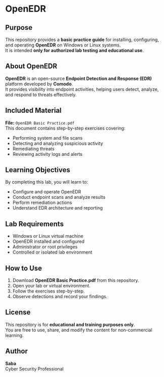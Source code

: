 # OpenEDR

## **Purpose**
This repository provides a **basic practice guide** for installing, configuring, and operating **OpenEDR** on Windows or Linux systems.  
It is intended **only for authorized lab testing and educational use**.

## **About OpenEDR**
**OpenEDR** is an open-source **Endpoint Detection and Response (EDR)** platform developed by **Comodo**.  
It provides visibility into endpoint activities, helping users detect, analyze, and respond to threats effectively.

## **Included Material**
**File:** `OpenEDR Basic Practice.pdf`  
This document contains step-by-step exercises covering:  
- Performing system and file scans  
- Detecting and analyzing suspicious activity  
- Remediating threats  
- Reviewing activity logs and alerts

## **Learning Objectives**
By completing this lab, you will learn to:  
- Configure and operate OpenEDR  
- Conduct endpoint scans and analyze results  
- Perform remediation actions  
- Understand EDR architecture and reporting

## **Lab Requirements**
- Windows or Linux virtual machine  
- OpenEDR installed and configured  
- Administrator or root privileges  
- Controlled or isolated lab environment

## **How to Use**
1. Download **OpenEDR Basic Practice.pdf** from this repository.  
2. Open your lab or virtual environment.  
3. Follow the exercises step-by-step.  
4. Observe detections and record your findings.

## **License**
This repository is for **educational and training purposes only**.  
You are free to use, share, and modify the content for non-commercial learning.

## **Author**
**Saba**  
Cyber Security Professional

